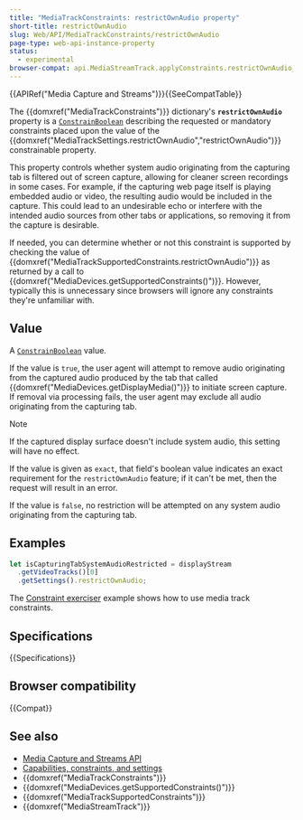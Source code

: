 ```yaml
---
title: "MediaTrackConstraints: restrictOwnAudio property"
short-title: restrictOwnAudio
slug: Web/API/MediaTrackConstraints/restrictOwnAudio
page-type: web-api-instance-property
status:
  - experimental
browser-compat: api.MediaStreamTrack.applyConstraints.restrictOwnAudio_constraint
---
```


{{APIRef("Media Capture and Streams")}}{{SeeCompatTable}}

The {{domxref("MediaTrackConstraints")}} dictionary's **`restrictOwnAudio`** property is a [`ConstrainBoolean`](/en-US/docs/Web/API/MediaTrackConstraints#constrainboolean) describing the requested or mandatory constraints placed upon the value of the {{domxref("MediaTrackSettings.restrictOwnAudio","restrictOwnAudio")}} constrainable property.

This property controls whether system audio originating from the capturing tab is filtered out of screen capture, allowing for cleaner screen recordings in some cases. For example, if the capturing web page itself is playing embedded audio or video, the resulting audio would be included in the capture. This could lead to an undesirable echo or interfere with the intended audio sources from other tabs or applications, so removing it from the capture is desirable.

If needed, you can determine whether or not this constraint is supported by checking
the value of {{domxref("MediaTrackSupportedConstraints.restrictOwnAudio")}} as returned
by a call to {{domxref("MediaDevices.getSupportedConstraints()")}}. However, typically
this is unnecessary since browsers will ignore any constraints they're unfamiliar with.

## Value

A [`ConstrainBoolean`](/en-US/docs/Web/API/MediaTrackConstraints#constrainboolean) value.

If the value is `true`, the user agent will attempt to remove audio originating from the captured audio produced by the tab that called {{domxref("MediaDevices.getDisplayMedia()")}} to initiate screen capture. If removal via processing fails, the user agent may exclude all audio originating from the capturing tab.

> [!NOTE]
> If the captured display surface doesn't include system audio, this setting will have no effect.

If the value is given as `exact`, that field's boolean value indicates an exact requirement for the `restrictOwnAudio` feature; if it can't be met, then the request will result in an error.

If the value is `false`, no restriction will be attempted on any system audio originating from the capturing tab.

## Examples

```js
let isCapturingTabSystemAudioRestricted = displayStream
  .getVideoTracks()[0]
  .getSettings().restrictOwnAudio;
```

The [Constraint exerciser](/en-US/docs/Web/API/Media_Capture_and_Streams_API/Constraints#example_constraint_exerciser) example shows how to use media track constraints.

## Specifications

{{Specifications}}

## Browser compatibility

{{Compat}}

## See also

- [Media Capture and Streams API](/en-US/docs/Web/API/Media_Capture_and_Streams_API)
- [Capabilities, constraints, and settings](/en-US/docs/Web/API/Media_Capture_and_Streams_API/Constraints)
- {{domxref("MediaTrackConstraints")}}
- {{domxref("MediaDevices.getSupportedConstraints()")}}
- {{domxref("MediaTrackSupportedConstraints")}}
- {{domxref("MediaStreamTrack")}}
